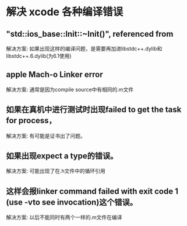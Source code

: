 # 解决 xcode 各种编译错误

## "std::ios_base::Init::~Init()", referenced from

解决方案: 如果出现这样的编译问题，是需要再加进libstdc++.dylib和libstdc++.6.dylib(为6.1使用)

## apple Mach-o Linker error

解决方案: 通常是因为compile source中有相同的.m文件 
 
## 如果在真机中进行测试时出现failed to get the task for process，

解决方案: 有可能是证书出了问题。
 
## 如果出现expect a type的错误。

解决方案: 可能出现了在.h文件中的循环引用

## 这样会报linker command failed with exit code 1 (use -vto see invocation)这个错误。

解决方案: 以后不能同时有两个一样的.m文件在编译


